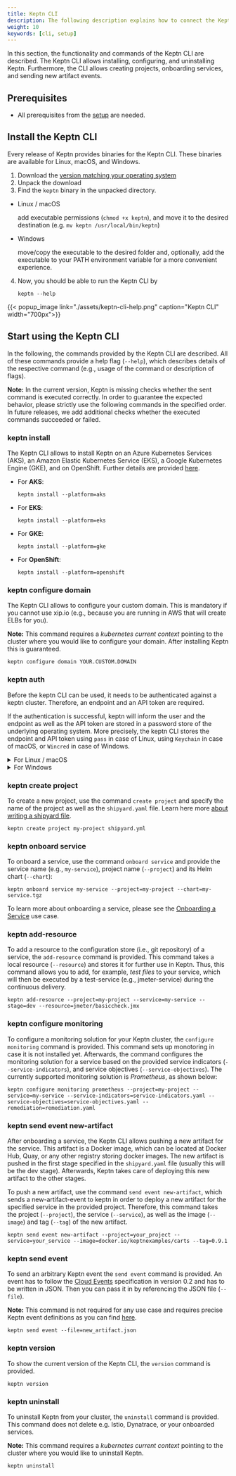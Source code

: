 ```yaml
---
title: Keptn CLI
description: The following description explains how to connect the Keptn CLI to your Keptn cluster and which commands are available.
weight: 10
keywords: [cli, setup]
---
```


In this section, the functionality and commands of the Keptn CLI are described. The Keptn CLI allows installing, configuring, and
uninstalling Keptn. Furthermore, the CLI allows creating projects, onboarding services, and sending new artifact events.

## Prerequisites
- All prerequisites from the [setup](../../installation/setup-keptn#prerequisites) are needed.

## Install the Keptn CLI
Every release of Keptn provides binaries for the Keptn CLI. These binaries are available for Linux, macOS, and Windows.

1. Download the [version matching your operating system](https://github.com/keptn/keptn/releases/)
1. Unpack the download
1. Find the `keptn` binary in the unpacked directory.
  - Linux / macOS
    
    add executable permissions (``chmod +x keptn``), and move it to the desired destination (e.g. `mv keptn /usr/local/bin/keptn`)

  - Windows

    move/copy the executable to the desired folder and, optionally, add the executable to your PATH environment variable for a more convenient experience.

4. Now, you should be able to run the Keptn CLI by 
    ```console
    keptn --help
    ```
{{< popup_image
    link="./assets/keptn-cli-help.png"
    caption="Keptn CLI"
    width="700px">}}


## Start using the Keptn CLI

In the following, the commands provided by the Keptn CLI are described.
All of these commands provide a help flag (`--help`), which describes details of the respective command (e.g., usage of the command or description of flags).

**Note:** In the current version, Keptn is missing checks whether the sent command is executed correctly.
In order to guarantee the expected behavior, please strictly use the following commands in the specified order.
In future releases, we add additional checks whether the executed commands succeeded or failed.

### keptn install 

The Keptn CLI allows to install Keptn on an Azure Kubernetes Services (AKS), an Amazon Elastic Kubernetes Service (EKS),
a Google Kubernetes Engine (GKE), and on OpenShift. Further details are provided [here](../../installation/#install-keptn).

- For **AKS**:

    ```console
    keptn install --platform=aks
    ```
- For **EKS**:

    ```console
    keptn install --platform=eks
    ```

- For **GKE**:

    ```console
    keptn install --platform=gke
    ```

- For **OpenShift**:

    ```console
    keptn install --platform=openshift
    ```

### keptn configure domain

The Keptn CLI allows to configure your custom domain. This is mandatory if you cannot use xip.io (e.g., because you are running in AWS that will create ELBs for you).

**Note:** This command requires a *kubernetes current context* pointing to the cluster where you would like to configure your domain. After installing Keptn this is guaranteed.

```console
keptn configure domain YOUR.CUSTOM.DOMAIN
```

### keptn auth 

Before the keptn CLI can be used, it needs to be authenticated against a keptn cluster. Therefore, an endpoint and an API token are required.

If the authentication is successful, keptn will inform the user and the endpoint as well as the API token are stored in a password store of the underlying operating system. More precisely, the keptn CLI stores the endpoint and API token using `pass` in case of Linux, using `Keychain` in case of macOS, or `Wincred` in case of Windows.

<details><summary>For Linux / macOS</summary>
<p>

Set the needed environment variables.

```console
KEPTN_ENDPOINT=https://api.keptn.$(kubectl get cm keptn-domain -n keptn -ojsonpath={.data.app_domain})
KEPTN_API_TOKEN=$(kubectl get secret keptn-api-token -n keptn -ojsonpath={.data.keptn-api-token} | base64 --decode)
```

Authenticate to the Keptn cluster.

```console
keptn auth --endpoint=$KEPTN_ENDPOINT --api-token=$KEPTN_API_TOKEN
```

**Note**: If you receive a warning `Using a file-based storage for the key because the password-store seems to be not set up.` this is because a password store could not be found in your environment. In this case, the credentials are stored in `~/.keptn/.password-store` in your home directory.
</p>
</details>

<details><summary>For Windows</summary>
<p>

Please expand the corresponding section matching your CLI tool.

<details><summary>PowerShell</summary>
<p>

For the Windows PowerShell, a small script is provided that installs the `PSYaml` module and sets the environment variables. Please note that the PowerShell might have to be started with **Run as Administrator** privileges to install the module.

1. Copy the following snippet and paste it in your PowerShell. The snippet will be automatically executed line by line.

    ```
    $tokenEncoded = $(kubectl get secret keptn-api-token -n keptn -ojsonpath='{.data.keptn-api-token}')
    $Env:KEPTN_API_TOKEN = [System.Text.Encoding]::UTF8.GetString([System.Convert]::FromBase64String($tokenEncoded))
    $Env:KEPTN_ENDPOINT = 'https://api.keptn.'+$(kubectl get cm -n keptn keptn-domain -ojsonpath='{.data.app_domain}')
    ```

1. Now that everything we need is stored in environment variables, we can proceed with authorizing the Keptn CLI. To authenticate against the Keptn cluster use command auth and your endpoint and API token:

    ```
    keptn.exe auth --endpoint=$Env:KEPTN_ENDPOINT --api-token=$Env:KEPTN_API_TOKEN
    ```

</p>
</details>

<details><summary>Command Line</summary>
<p>

In the Windows Command Line, a couple of steps are necessary.

1. Get the Keptn API Token encoded in base64

    ```console
    kubectl get secret keptn-api-token -n keptn -ojsonpath={.data.keptn-api-token}
    ```

    ```console
    abcdefghijkladfaea
    ```

1. Take the encoded API token - it is the value from the key `keptn-api-token` (in this example, it is `abcdefghijkladfaea`) and save it in a text file, e.g., `keptn-api-token-base64.txt`

1. Decode the file

    ```
    certutil -decode keptn-api-token-base64.txt keptn-api-token.txt
    ```

1. Open the newly created file `keptn-api-token.txt`, copy the value and paste it into the next command

    ```
    set KEPTN_API_TOKEN=value-of-your-token
    ```

1. Get the Keptn cluster endpoint 

    ```console
    kubectl get cm -n keptn keptn-domain -ojsonpath={.data.app_domain}
    ```

    ```console
    YOUR.DOMAIN
    ```

1. Copy the `domain` value and save it in an environment variable

    ```
    set KEPTN_ENDPOINT=https://api.keptn.YOUR.DOMAIN
    ```

1. Now that everything we need is stored in environment variables, we can proceed with authorizing the Keptn CLI.

    To authenticate against the Keptn cluster use command `auth` and your endpoint and API token:

    ```
    keptn.exe auth --endpoint=%KEPTN_ENDPOINT% --api-token=%KEPTN_API_TOKEN%
    ```

</p>
</details>
</p>
</details>

### keptn create project 

To create a new project, use the command `create project` and specify the name of the project as well as the `shipyard.yaml` file. Learn here more [about writing a shipyard file](../../manage/project/#create-a-project).

```console
keptn create project my-project shipyard.yml
```

### keptn onboard service

To onboard a service, use the command `onboard service` and provide the service name (e.g., `my-service`), project name (`--project`) and its Helm chart (`--chart`):

```console
keptn onboard service my-service --project=my-project --chart=my-service.tgz
```

To learn more about onboarding a service, please see the [Onboarding a Service](../../usecases/onboard-carts-service) use case.

### keptn add-resource

To add a resource to the configuration store (i.e., git repository) of a service, the `add-resource` command is provided. This command takes a local resource (`--resource`) and stores it for further use in Keptn. Thus, this command allows you to add, for example, *test files* to your service, which will then be executed by a test-service (e.g., jmeter-service) during the continuous delivery.  

```console
keptn add-resource --project=my-project --service=my-service --stage=dev --resource=jmeter/basiccheck.jmx
```

### keptn configure monitoring

To configure a monitoring solution for your Keptn cluster, the `configure monitoring` command is provided. This command sets up monotoring in case it is not installed yet. Afterwards, the command configures the monitoring solution for a service based on the provided service indicators (`--service-indicators`), and service objectives (`--service-objectives`). The currently supported monitoring solution is *Prometheus*, as shown below:

```console
keptn configure monitoring prometheus --project=my-project --service=my-service --service-indicators=service-indicators.yaml --service-objectives=service-objectives.yaml --remediation=remediation.yaml
```

### keptn send event new-artifact

After onboarding a service, the Keptn CLI allows pushing a new artifact for the service. This artifact is a Docker image, which can be located at Docker Hub, Quay, or any other registry storing docker images. The new artifact is pushed in the first stage specified in the `shipyard.yaml` file (usually this will be the dev stage).
Afterwards, Keptn takes care of deploying this new artifact to the other stages.

To push a new artifact, use the command `send event new-artifact`, which sends a new-artifact-event to keptn in order to deploy a new artifact for the specified service in the provided project.
Therefore, this command takes the project (`--project`), the service (`--service`), as well as the image (`--image`) and tag (`--tag`) of the new artifact.

```console
keptn send event new-artifact --project=your_project --service=your_service --image=docker.io/keptnexamples/carts --tag=0.9.1
```

### keptn send event

To send an arbitrary Keptn event the `send event` command is provided. An event has to follow the [Cloud Events](https://cloudevents.io/) specification in version 0.2 and has to be written in JSON. Then you can pass it in by referencing the JSON file (`--file`).

**Note:** This command is not required for any use case and requires precise Keptn event definitions as you can find [here](https://github.com/keptn/keptn/blob/develop/specification/cloudevents.md).

```console
keptn send event --file=new_artifact.json
```

### keptn version

To show the current version of the Keptn CLI, the `version` command is provided.

```console
keptn version
```

### keptn uninstall

To uninstall Keptn from your cluster, the `uninstall` command is provided. This command does not delete e.g. Istio, Dynatrace, or your onboarded services.

**Note:** This command requires a *kubernetes current context* pointing to the cluster where you would like to uninstall Keptn.

```console
keptn uninstall
```